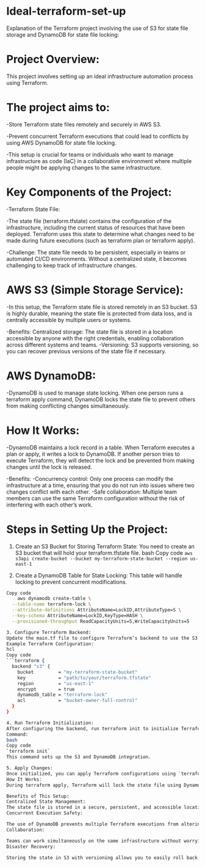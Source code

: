 # Ideal-terraform-set-up

Explanation of the Terraform project involving the use of S3 for state file storage and DynamoDB for state file locking:

# Project Overview:
This project involves setting up an ideal infrastructure automation process using Terraform. 

# The project aims to:
-Store Terraform state files remotely and securely in AWS S3.

-Prevent concurrent Terraform executions that could lead to conflicts by using AWS DynamoDB for state file locking.

-This setup is crucial for teams or individuals who want to manage infrastructure as code (IaC) in a collaborative environment where multiple people might be 
 applying changes to the same infrastructure.

# Key Components of the Project:
-Terraform State File:

-The state file (terraform.tfstate) contains the configuration of the infrastructure, including the current status of resources that have been deployed. Terraform 
 uses this state to determine what changes need to be made during future executions (such as terraform plan or terraform apply).

-Challenge: The state file needs to be persistent, especially in teams or automated CI/CD environments. Without a centralized state, it becomes challenging to keep track of infrastructure changes.
 
# AWS S3 (Simple Storage Service):
-In this setup, the Terraform state file is stored remotely in an S3 bucket. S3 is highly durable, meaning the state file is protected from data loss, and is 
 centrally accessible by multiple users or systems.

-Benefits:
 Centralized storage: The state file is stored in a location accessible by anyone with the right credentials, enabling collaboration across different systems and 
 teams.
-Versioning: S3 supports versioning, so you can recover previous versions of the state file if necessary.

# AWS DynamoDB:
-DynamoDB is used to manage state locking. When one person runs a terraform apply command, DynamoDB locks the state file to prevent others from making conflicting 
 changes simultaneously.
 
# How It Works:
-DynamoDB maintains a lock record in a table. When Terraform executes a plan or apply, it writes a lock to DynamoDB. If another person tries to execute 
  Terraform, they will detect the lock and be prevented from making changes until the lock is released.

-Benefits:
-Concurrency control: Only one process can modify the infrastructure at a time, ensuring that you do not run into issues where two changes conflict with each 
  other.
-Safe collaboration: Multiple team members can use the same Terraform configuration without the risk of interfering with each other’s work.

# Steps in Setting Up the Project:
1. Create an S3 Bucket for Storing Terraform State:
You need to create an S3 bucket that will hold your terraform.tfstate file.
bash
Copy code
`aws s3api create-bucket --bucket my-terraform-state-bucket --region us-east-1`

2. Create a DynamoDB Table for State Locking:
This table will handle locking to prevent concurrent modifications.
```bash
Copy code
    aws dynamodb create-table \
  --table-name terraform-lock \
  --attribute-definitions AttributeName=LockID,AttributeType=S \
  --key-schema AttributeName=LockID,KeyType=HASH \
  --provisioned-throughput ReadCapacityUnits=5,WriteCapacityUnits=5

3. Configure Terraform Backend:
Update the main.tf file to configure Terraform’s backend to use the S3 bucket for storing the state and DynamoDB for locking.
Example Terraform Configuration:
hcl
Copy code
```terraform {
  backend "s3" {
    bucket         = "my-terraform-state-bucket"
    key            = "path/to/your/terraform.tfstate"
    region         = "us-east-1"
    encrypt        = true
    dynamodb_table = "terraform-lock"
    acl            = "bucket-owner-full-control"
  }
} 

4. Run Terraform Initialization:
After configuring the backend, run terraform init to initialize Terraform and configure the backend settings.
Command:
bash
Copy code
`terraform init`
This command sets up the S3 and DynamoDB integration.

5. Apply Changes:
Once initialized, you can apply Terraform configurations using `terraform plan` and `terraform apply`.
How It Works:
During terraform apply, Terraform will lock the state file using DynamoDB and store the updated state in the S3 bucket. This ensures that no other process will modify the state concurrently.

Benefits of This Setup:
Centralized State Management:
The state file is stored in a secure, persistent, and accessible location (S3), making it easy to track and manage infrastructure changes over time.
Concurrent Execution Safety:

The use of DynamoDB prevents multiple Terraform executions from altering the state at the same time, thus avoiding conflicts or race conditions.
Collaboration:

Teams can work simultaneously on the same infrastructure without worrying about conflicting updates to the state file.
Disaster Recovery:

Storing the state in S3 with versioning allows you to easily roll back to a previous version if something goes wrong.

